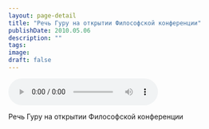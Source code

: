 ```yaml
---
layout: page-detail
title: "Речь Гуру на открытии Философской конференции"
publishDate: 2010.05.06
description: ""
tags:
image:
draft: false
---
```


<audio title="2010.05.06 - Речь Гуру на открытии Философской конференции.mp3" src="https://filer-api.advayta.org/v1.0/public/files/75036" controls=""></audio>

 Речь Гуру на открытии Философской конференции 

  
